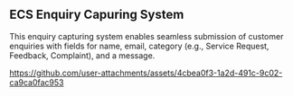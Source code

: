 ## ECS  Enquiry Capuring System

This enquiry capturing system enables seamless submission of customer enquiries with fields for name, email, category (e.g., Service Request, Feedback, Complaint), and a message.



https://github.com/user-attachments/assets/4cbea0f3-1a2d-491c-9c02-ca9ca0fac953

